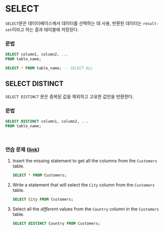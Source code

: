 # SELECT

`SELECT`문은 데이터베이스에서 데이터를 선택하는 데 사용,  반환된 데이터는 `result-set`이라고 하는 결과 테이블에 저장된다.

### 문법

```sql
SELECT column1, column2, ...
FROM table_name;

SELECT * FROM table_name; -- SELECT ALL
```



## SELECT DISTINCT

`SELECT DISTINCT` 문은 중복된 값을 제외하고 고유한 값만을 반환한다.

### 문법

```sql
SELECT DISTINCT column1, column2, ...
FROM table_name;
```

<br>

### 연습 문제 ([link](https://www.w3schools.com/sql/exercise.asp?filename=exercise_select1))

1. Insert the missing statement to get all the columns from the `Customers` table.

   ```sql
   SELECT * FROM Customers;
   ```

2. Write a statement that will select the `City` column from the `Customers` table.

   ```sql
   SELECT City FROM Customers;
   ```

3. Select all the *different* values from the `Country` column in the `Customers` table.

   ```sql
   SELECT DISTINCT Country FROM Customers;
   ```

   